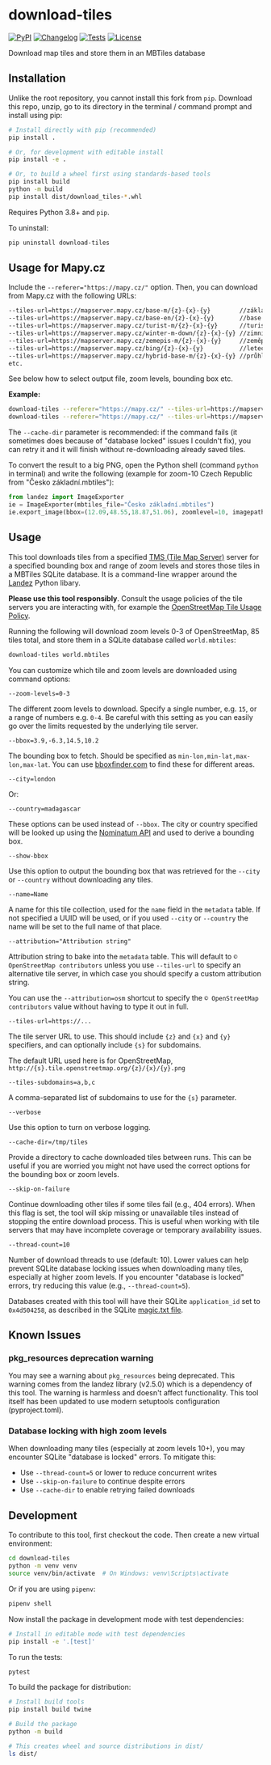 # download-tiles

[![PyPI](https://img.shields.io/pypi/v/download-tiles.svg)](https://pypi.org/project/download-tiles/)
[![Changelog](https://img.shields.io/github/v/release/simonw/download-tiles?include_prereleases&label=changelog)](https://github.com/simonw/download-tiles/releases)
[![Tests](https://github.com/simonw/download-tiles/workflows/Test/badge.svg)](https://github.com/simonw/download-tiles/actions?query=workflow%3ATest)
[![License](https://img.shields.io/badge/license-Apache%202.0-blue.svg)](https://github.com/simonw/download-tiles/blob/master/LICENSE)

Download map tiles and store them in an MBTiles database

## Installation

Unlike the root repository, you cannot install this fork from `pip`. Download this repo, unzip, go to its directory in the terminal / command prompt and install using pip:

```bash
# Install directly with pip (recommended)
pip install .

# Or, for development with editable install
pip install -e .

# Or, to build a wheel first using standards-based tools
pip install build
python -m build
pip install dist/download_tiles-*.whl
```

Requires Python 3.8+ and `pip`.

To uninstall:

```bash
pip uninstall download-tiles
```

## Usage for Mapy.cz

Include the `--referer="https://mapy.cz/"` option. Then, you can download from Mapy.cz with the following URLs:
```bash
--tiles-url=https://mapserver.mapy.cz/base-m/{z}-{x}-{y}        //základní
--tiles-url=https://mapserver.mapy.cz/base-en/{z}-{x}-{y}       //base (en)
--tiles-url=https://mapserver.mapy.cz/turist-m/{z}-{x}-{y}      //turistická
--tiles-url=https://mapserver.mapy.cz/winter-m-down/{z}-{x}-{y} //zimní
--tiles-url=https://mapserver.mapy.cz/zemepis-m/{z}-{x}-{y}     //zeměpisná
--tiles-url=https://mapserver.mapy.cz/bing/{z}-{x}-{y}          //letecká (jpeg, untested)
--tiles-url=https://mapserver.mapy.cz/hybrid-base-m/{z}-{x}-{y} //průhledná základní přes leteckou
etc.
```

See below how to select output file, zoom levels, bounding box etc.

**Example:**

```bash
download-tiles --referer="https://mapy.cz/" --tiles-url=https://mapserver.mapy.cz/base-m/{z}-{x}-{y} --zoom-levels=8-10 --country=czechia --cache-dir=tmp "Česko základní.mbtiles"
download-tiles --referer="https://mapy.cz/" --tiles-url=https://mapserver.mapy.cz/turist-m/{z}-{x}-{y} --zoom-levels=14 --bbox=15.02,50.44,15.34,50.66 --cache-dir=tmp "Český ráj turistická.mbtiles"
```

The `--cache-dir` parameter is recommended: if the command fails (it sometimes does because of "database locked" issues I couldn't fix), you can retry it and it will finish without re-downloading already saved tiles.

To convert the result to a big PNG, open the Python shell (command `python` in terminal) and write the following (example for zoom-10 Czech Republic from "Česko základní.mbtiles"):
```python
from landez import ImageExporter
ie = ImageExporter(mbtiles_file="Česko základní.mbtiles")
ie.export_image(bbox=(12.09,48.55,18.87,51.06), zoomlevel=10, imagepath="Česko základní 10.png")
```

## Usage

This tool downloads tiles from a specified [TMS (Tile Map Server)](https://wiki.openstreetmap.org/wiki/TMS) server for a specified bounding box and range of zoom levels and stores those tiles in a MBTiles SQLite database. It is a command-line wrapper around the [Landez](https://github.com/makinacorpus/landez) Python libary.

**Please use this tool responsibly**. Consult the usage policies of the tile servers you are interacting with, for example the [OpenStreetMap Tile Usage Policy](https://operations.osmfoundation.org/policies/tiles/).

Running the following will download zoom levels 0-3 of OpenStreetMap, 85 tiles total, and store them in a SQLite database called `world.mbtiles`:
```bash
download-tiles world.mbtiles
```
You can customize which tile and zoom levels are downloaded using command options:
```
--zoom-levels=0-3
```
The different zoom levels to download. Specify a single number, e.g. `15`, or a range of numbers e.g. `0-4`. Be careful with this setting as you can easily go over the limits requested by the underlying tile server.
```
--bbox=3.9,-6.3,14.5,10.2
```
The bounding box to fetch. Should be specified as `min-lon,min-lat,max-lon,max-lat`. You can use [bboxfinder.com](http://bboxfinder.com/) to find these for different areas.
```
--city=london
```
Or:
```
--country=madagascar
```

These options can be used instead of `--bbox`. The city or country specified will be looked up using the [Nominatum API](https://nominatim.org/release-docs/latest/api/Search/) and used to derive a bounding box.
```
--show-bbox
```
Use this option to output the bounding box that was retrieved for the `--city` or `--country` without downloading any tiles.
```
--name=Name
```
A name for this tile collection, used for the `name` field in the `metadata` table. If not specified a UUID will be used, or if you used `--city` or `--country` the name will be set to the full name of that place.
```
--attribution="Attribution string"
```

Attribution string to bake into the `metadata` table. This will default to `© OpenStreetMap contributors` unless you use `--tiles-url` to specify an alternative tile server, in which case you should specify a custom attribution string.

You can use the `--attribution=osm` shortcut to specify the `© OpenStreetMap contributors` value without having to type it out in full.
```
--tiles-url=https://...
```
The tile server URL to use. This should include `{z}` and `{x}` and `{y}` specifiers, and can optionally include `{s}` for subdomains.

The default URL used here is for OpenStreetMap, `http://{s}.tile.openstreetmap.org/{z}/{x}/{y}.png`
```
--tiles-subdomains=a,b,c
```
A comma-separated list of subdomains to use for the `{s}` parameter.
```
--verbose
```
Use this option to turn on verbose logging.
```
--cache-dir=/tmp/tiles
```
Provide a directory to cache downloaded tiles between runs. This can be useful if you are worried you might not have used the correct options for the bounding box or zoom levels.
```
--skip-on-failure
```
Continue downloading other tiles if some tiles fail (e.g., 404 errors). When this flag is set, the tool will skip missing or unavailable tiles instead of stopping the entire download process. This is useful when working with tile servers that may have incomplete coverage or temporary availability issues.
```
--thread-count=10
```
Number of download threads to use (default: 10). Lower values can help prevent SQLite database locking issues when downloading many tiles, especially at higher zoom levels. If you encounter "database is locked" errors, try reducing this value (e.g., `--thread-count=5`).

Databases created with this tool will have their SQLite `application_id` set to `0x4d504258`, as described in the SQLite [magic.txt file](https://www.sqlite.org/src/artifact?ci=trunk&filename=magic.txt).

## Known Issues

### pkg_resources deprecation warning
You may see a warning about `pkg_resources` being deprecated. This warning comes from the landez library (v2.5.0) which is a dependency of this tool. The warning is harmless and doesn't affect functionality. This tool itself has been updated to use modern setuptools configuration (pyproject.toml).

### Database locking with high zoom levels
When downloading many tiles (especially at zoom levels 10+), you may encounter SQLite "database is locked" errors. To mitigate this:
- Use `--thread-count=5` or lower to reduce concurrent writes
- Use `--skip-on-failure` to continue despite errors
- Use `--cache-dir` to enable retrying failed downloads

## Development

To contribute to this tool, first checkout the code. Then create a new virtual environment:
```bash
cd download-tiles
python -m venv venv
source venv/bin/activate  # On Windows: venv\Scripts\activate
```
Or if you are using `pipenv`:
```bash
pipenv shell
```
Now install the package in development mode with test dependencies:
```bash
# Install in editable mode with test dependencies
pip install -e '.[test]'
```
To run the tests:
```bash
pytest
```

To build the package for distribution:
```bash
# Install build tools
pip install build twine

# Build the package
python -m build

# This creates wheel and source distributions in dist/
ls dist/
```

